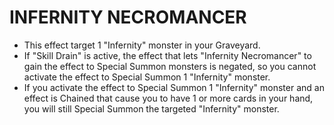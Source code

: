 # INFERNITY NECROMANCER

*   This effect target 1 "Infernity" monster in your Graveyard.
*   If "Skill Drain" is active, the effect that lets "Infernity Necromancer" to gain the effect to Special Summon monsters is negated, so you cannot activate the effect to Special Summon 1 "Infernity" monster.
*   If you activate the effect to Special Summon 1 "Infernity" monster and an effect is Chained that cause you to have 1 or more cards in your hand, you will still Special Summon the targeted "Infernity" monster.

